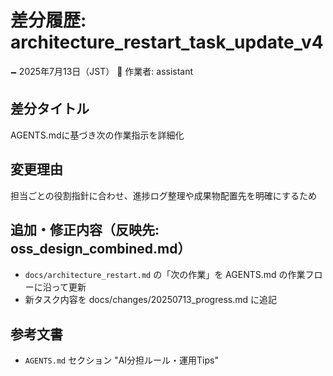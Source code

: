 # 差分履歴: architecture_restart_task_update_v4

🗕 2025年7月13日（JST）
🧐 作業者: assistant

## 差分タイトル
AGENTS.mdに基づき次の作業指示を詳細化

## 変更理由
担当ごとの役割指針に合わせ、進捗ログ整理や成果物配置先を明確にするため

## 追加・修正内容（反映先: oss_design_combined.md）
- `docs/architecture_restart.md` の「次の作業」を AGENTS.md の作業フローに沿って更新
- 新タスク内容を docs/changes/20250713_progress.md に追記

## 参考文書
- `AGENTS.md` セクション "AI分担ルール・運用Tips"
